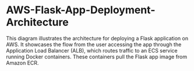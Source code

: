 # AWS-Flask-App-Deployment-Architecture
This diagram illustrates the architecture for deploying a Flask application on AWS. It showcases the flow from the user accessing the app through the Application Load Balancer (ALB), which routes traffic to an ECS service running Docker containers. These containers pull the Flask app image from Amazon ECR.
